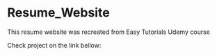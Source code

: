 # Resume_Website
This resume website was recreated from Easy Tutorials Udemy course

Check project on the link bellow:

